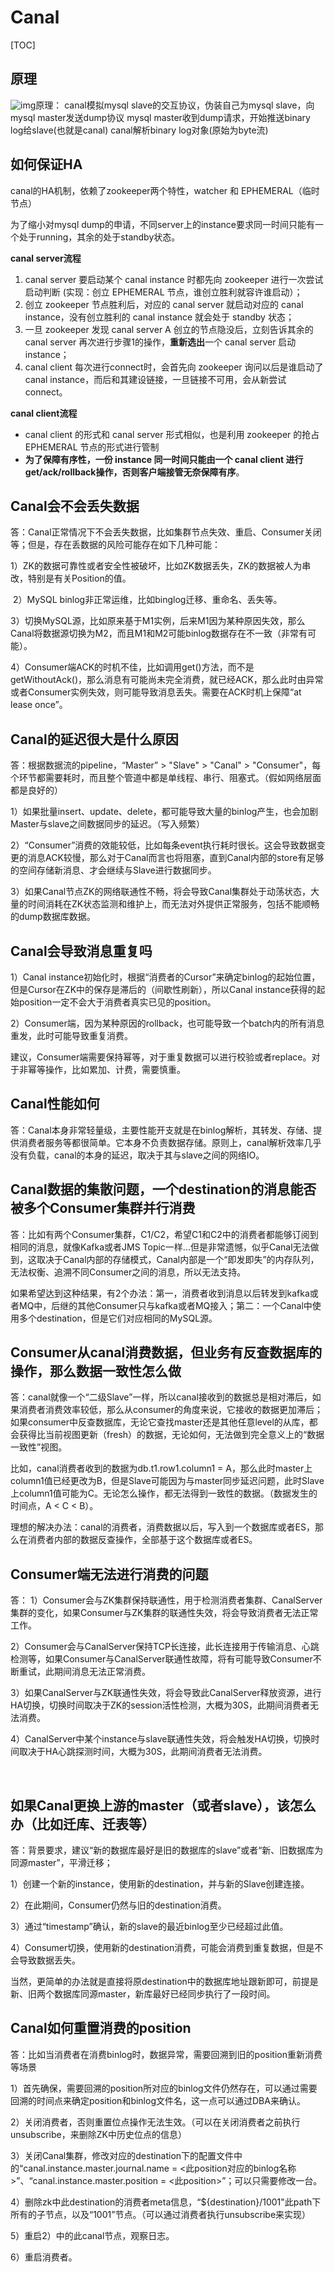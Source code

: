 # Canal

[TOC]



## 原理

![img](images/687474703a2f2f646c2e69746579652e636f6d2f75706c6f61642f6174746163686d656e742f303038302f333130372f63383762363762612d333934632d333038362d393537372d3964623035626530346339352e6a7067)原理：
canal模拟mysql slave的交互协议，伪装自己为mysql slave，向mysql master发送dump协议
mysql master收到dump请求，开始推送binary log给slave(也就是canal)
canal解析binary log对象(原始为byte流)





## 如何保证HA

canal的HA机制，依赖了zookeeper两个特性，watcher 和 EPHEMERAL（临时节点）

为了缩小对mysql dump的申请，不同server上的instance要求同一时间只能有一个处于running，其余的处于standby状态。

**canal server流程**

1. canal server 要启动某个 canal instance 时都先向 zookeeper 进行一次尝试启动判断 (实现：创立 EPHEMERAL 节点，谁创立胜利就容许谁启动）；
2. 创立 zookeeper 节点胜利后，对应的 canal server 就启动对应的 canal instance，没有创立胜利的 canal instance 就会处于 standby 状态；
3. 一旦 zookeeper 发现 canal server A 创立的节点隐没后，立刻告诉其余的 canal server 再次进行步骤1的操作，**重新选出**一个 canal server 启动instance；
4. canal client 每次进行connect时，会首先向 zookeeper 询问以后是谁启动了canal instance，而后和其建设链接，一旦链接不可用，会从新尝试connect。



**canal client流程**

- canal client 的形式和 canal server 形式相似，也是利用 zookeeper 的抢占EPHEMERAL 节点的形式进行管制
- **为了保障有序性，一份 instance 同一时间只能由一个 canal client 进行get/ack/rollback操作，否则客户端接管无奈保障有序**。







##  Canal会不会丢失数据

  答：Canal正常情况下不会丢失数据，比如集群节点失效、重启、Consumer关闭等；但是，存在丢数据的风险可能存在如下几种可能：

​    1）ZK的数据可靠性或者安全性被破坏，比如ZK数据丢失，ZK的数据被人为串改，特别是有关Position的值。

​    2）MySQL binlog非正常运维，比如binglog迁移、重命名、丢失等。

​    3）切换MySQL源，比如原来基于M1实例，后来M1因为某种原因失效，那么Canal将数据源切换为M2，而且M1和M2可能binlog数据存在不一致（非常有可能）。

​    4）Consumer端ACK的时机不佳，比如调用get()方法，而不是getWithoutAck()，那么消息有可能尚未完全消费，就已经ACK，那么此时由异常或者Consumer实例失效，则可能导致消息丢失。需要在ACK时机上保障“at lease once”。



##  Canal的延迟很大是什么原因

答：根据数据流的pipeline，“Master” > "Slave" > "Canal" > "Consumer"，每个环节都需要耗时，而且整个管道中都是单线程、串行、阻塞式。（假如网络层面都是良好的）

1）如果批量insert、update、delete，都可能导致大量的binlog产生，也会加剧Master与slave之间数据同步的延迟。（写入频繁）

2）“Consumer”消费的效能较低，比如每条event执行耗时很长。这会导致数据变更的消息ACK较慢，那么对于Canal而言也将阻塞，直到Canal内部的store有足够的空间存储新消息、才会继续与Slave进行数据同步。

3）如果Canal节点ZK的网络联通性不畅，将会导致Canal集群处于动荡状态，大量的时间消耗在ZK状态监测和维护上，而无法对外提供正常服务，包括不能顺畅的dump数据库数据。

 

## Canal会导致消息重复吗

1）Canal instance初始化时，根据“消费者的Cursor”来确定binlog的起始位置，但是Cursor在ZK中的保存是滞后的（间歇性刷新），所以Canal instance获得的起始position一定不会大于消费者真实已见的position。

2）Consumer端，因为某种原因的rollback，也可能导致一个batch内的所有消息重发，此时可能导致重复消费。

建议，Consumer端需要保持幂等，对于重复数据可以进行校验或者replace。对于非幂等操作，比如累加、计费，需要慎重。

 

## Canal性能如何

答：Canal本身非常轻量级，主要性能开支就是在binlog解析，其转发、存储、提供消费者服务等都很简单。它本身不负责数据存储。原则上，canal解析效率几乎没有负载，canal的本身的延迟，取决于其与slave之间的网络IO。

 

## Canal数据的集散问题，一个destination的消息能否被多个Consumer集群并行消费

答：比如有两个Consumer集群，C1/C2，希望C1和C2中的消费者都能够订阅到相同的消息，就像Kafka或者JMS Topic一样...但是非常遗憾，似乎Canal无法做到，这取决于Canal内部的存储模式，Canal内部是一个“即发即失”的内存队列，无法权衡、追溯不同Consumer之间的消息，所以无法支持。

如果希望达到这种结果，有2个办法：第一，消费者收到消息以后转发到kafka或者MQ中，后继的其他Consumer只与kafka或者MQ接入；第二：一个Canal中使用多个destination，但是它们对应相同的MySQL源。



## Consumer从canal消费数据，但业务有反查数据库的操作，那么数据一致性怎么做

答：canal就像一个“二级Slave”一样，所以canal接收到的数据总是相对滞后，如果消费者消费效率较低，那么从consumer的角度来说，它接收的数据更加滞后；如果consumer中反查数据库，无论它查找master还是其他任意level的从库，都会获得比当前视图更新（fresh）的数据，无论如何，无法做到完全意义上的“数据一致性”视图。

 比如，canal消费者收到的数据为db.t1.row1.column1 = A，那么此时master上column1值已经更改为B，但是Slave可能因为与master同步延迟问题，此时Slave上column1值可能为C。无论怎么操作，都无法得到一致性的数据。（数据发生的时间点，A < C < B）。

理想的解决办法：canal的消费者，消费数据以后，写入到一个数据库或者ES，那么在消费者内部的数据反查操作，全部基于这个数据库或者ES。

 

## Consumer端无法进行消费的问题

答： 1）Consumer会与ZK集群保持联通性，用于检测消费者集群、CanalServer集群的变化，如果Consumer与ZK集群的联通性失效，将会导致消费者无法正常工作。

2）Consumer会与CanalServer保持TCP长连接，此长连接用于传输消息、心跳检测等，如果Consumer与CanalServer联通性故障，将有可能导致Consumer不断重试，此期间消息无法正常消费。

3）如果CanalServer与ZK联通性失效，将会导致此CanalServer释放资源，进行HA切换，切换时间取决于ZK的session活性检测，大概为30S，此期间消费者无法消费。

4）CanalServer中某个instance与slave联通性失效，将会触发HA切换，切换时间取决于HA心跳探测时间，大概为30S，此期间消费者无法消费。


​    

## 如果Canal更换上游的master（或者slave），该怎么办（比如迁库、迁表等）

答：背景要求，建议“新的数据库最好是旧的数据库的slave”或者“新、旧数据库为同源master”，平滑迁移；

1）创建一个新的instance，使用新的destination，并与新的Slave创建连接。

2）在此期间，Consumer仍然与旧的destination消费。

3）通过“timestamp”确认，新的slave的最近binlog至少已经超过此值。

4）Consumer切换，使用新的destination消费，可能会消费到重复数据，但是不会导致数据丢失。

当然，更简单的办法就是直接将原destination中的数据库地址跟新即可，前提是新、旧两个数据库同源master，新库最好已经同步执行了一段时间。

 

## Canal如何重置消费的position

答：比如当消费者在消费binlog时，数据异常，需要回溯到旧的position重新消费 等场景

1）首先确保，需要回溯的position所对应的binlog文件仍然存在，可以通过需要回溯的时间点来确定position和binlog文件名，这一点可以通过DBA来确认。

2）关闭消费者，否则重置位点操作无法生效。（可以在关闭消费者之前执行unsubscribe，来删除ZK中历史位点的信息）

3）关闭Canal集群，修改对应的destination下的配置文件中的“canal.instance.master.journal.name = <此position对应的binlog名称>”、“canal.instance.master.position = <此position>”；可以只需要修改一台。

4）删除zk中此destination的消费者meta信息，“${destination}/1001"此path下所有的子节点，以及“1001”节点。（可以通过消费者执行unsubscribe来实现）

5）重启2）中的此canal节点，观察日志。

6）重启消费者。



